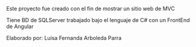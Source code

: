 Este proyecto fue creado con el fin de mostrar un sitio web de MVC

Tiene BD de SQLServer trabajado bajo el lenguaje de C# con un FrontEnd de Angular

Elaborado por:
Luisa Fernanda Arboleda Parra